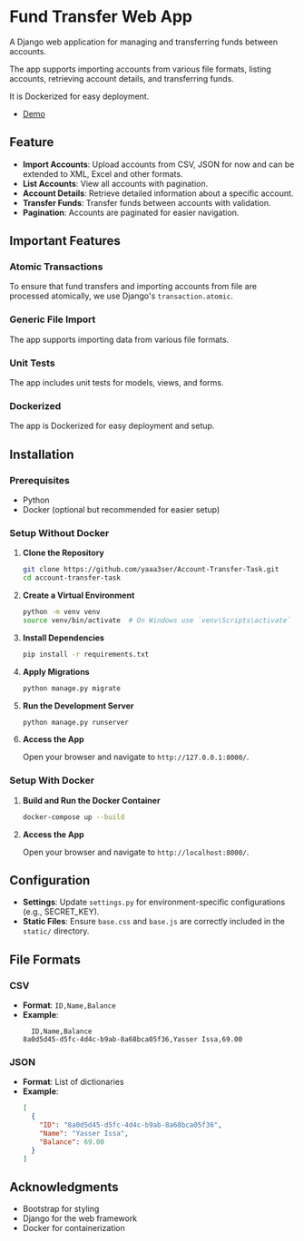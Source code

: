 # Fund Transfer Web App

A Django web application for managing and transferring funds between accounts.

The app supports importing accounts from various file formats, listing accounts, retrieving account details, and transferring funds.

It is Dockerized for easy deployment.

- [Demo](#demo)

## Feature


- **Import Accounts**: Upload accounts from CSV, JSON for now and can be extended to XML, Excel and other formats.
- **List Accounts**: View all accounts with pagination.
- **Account Details**: Retrieve detailed information about a specific account.
- **Transfer Funds**: Transfer funds between accounts with validation.
- **Pagination**: Accounts are paginated for easier navigation.

## Important Features

### **Atomic Transactions**

To ensure that fund transfers and importing accounts from file are processed atomically, we use Django's `transaction.atomic`.


### **Generic File Import**

The app supports importing data from various file formats.

### **Unit Tests**

The app includes unit tests for models, views, and forms.

### **Dockerized**

The app is Dockerized for easy deployment and setup.


## Installation

### Prerequisites

- Python
- Docker (optional but recommended for easier setup)

### Setup Without Docker

1. **Clone the Repository**

   ```bash
   git clone https://github.com/yaaa3ser/Account-Transfer-Task.git
   cd account-transfer-task
   ```

2. **Create a Virtual Environment**

   ```bash
   python -m venv venv
   source venv/bin/activate  # On Windows use `venv\Scripts\activate`
   ```

3. **Install Dependencies**

   ```bash
   pip install -r requirements.txt
   ```

4. **Apply Migrations**

   ```bash
   python manage.py migrate
   ```

5. **Run the Development Server**

   ```bash
   python manage.py runserver
   ```

6. **Access the App**

   Open your browser and navigate to `http://127.0.0.1:8000/`.

### Setup With Docker

1. **Build and Run the Docker Container**

   ```bash
   docker-compose up --build
   ```

2. **Access the App**

   Open your browser and navigate to `http://localhost:8000/`.

## Configuration

- **Settings**: Update `settings.py` for environment-specific configurations (e.g., SECRET_KEY).
- **Static Files**: Ensure `base.css` and `base.js` are correctly included in the `static/` directory.

## File Formats

### CSV
- **Format**: `ID,Name,Balance`
- **Example**:
  ```csv
    ID,Name,Balance
  8a0d5d45-d5fc-4d4c-b9ab-8a68bca05f36,Yasser Issa,69.00
  ```

### JSON
- **Format**: List of dictionaries
- **Example**:
  ```json
  [
    {
      "ID": "8a0d5d45-d5fc-4d4c-b9ab-8a68bca05f36",
      "Name": "Yasser Issa",
      "Balance": 69.00
    }
  ]
  ```

## Acknowledgments

- Bootstrap for styling
- Django for the web framework
- Docker for containerization
